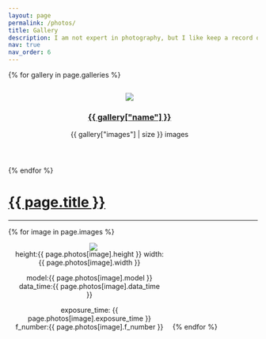 ```yaml
---
layout: page
permalink: /photos/
title: Gallery
description: I am not expert in photography, but I like keep a record of happy times. 
nav: true
nav_order: 6
---
```


{% for gallery in page.galleries %}
<div style="width: 35em; text-align: center; padding: 1em 0 4em 0;">
    <a href="{{ gallery['gallery'] }}">
        <img style="max-height: 20em; max-width: 20em;" src="{{ gallery['gallery'] }}/thumbs/{{ gallery['best_image'] }}">
    </a>
    <h3><a href="{{ gallery['gallery'] }}">{{ gallery["name"] }}</a></h3>
    {{ gallery["images"] | size }} images
</div>
{% endfor %}

<style TYPE="text/css">
.gallery-image-wrapper {
  height: 300px;
  width: 300px;
  display: inline-block;
  margin: 1em;
  position: relative;
  text-align: center;
}
.gallery-image {
  margin: auto;
  position: absolute;
  top: 0px;
  bottom: 0px;
  max-height: 100%;
  max-width: 100%;
}
</style>
<h1><a href="/{{ site.gallery_dir }}">{{ page.title }}</a></h1>
<hr />
{% for image in page.images %}
    <div class="gallery-image-wrapper">
			<a href="{{ image }}"><img class="gallery-image" src="thumbs/{{ image }}" /></a>
			<div>
				<p>
					height:{{ page.photos[image].height }} width:{{ page.photos[image].width }}
				</p>
				<p>model:{{ page.photos[image].model }} data_time:{{ page.photos[image].data_time }} </p>
				<p>exposure_time: {{ page.photos[image].exposure_time }} f_number:{{ page.photos[image].f_number }}</p>
			</div>
    </div>
{% endfor %}

